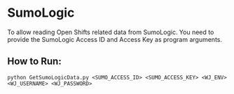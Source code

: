 # SumoLogic

To allow reading Open Shifts related data from SumoLogic. You need to provide the SumoLogic Access ID and Access Key as program arguments.

## How to Run:

```console
python GetSumoLogicData.py <SUMO_ACCESS_ID> <SUMO_ACCESS_KEY> <WJ_ENV> <WJ_USERNAME> <WJ_PASSWORD>
```
